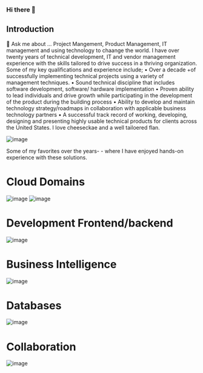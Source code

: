 ### Hi there 👋

## Introduction

💬 Ask me about ...
Project Mangement, Product Management, IT management and using technology to chaange the world. 
I have over twenty years of technical development, IT and vendor management experience with the skills tailored to drive success in a thriving organization. Some of my key qualifications and experience include;
• Over a decade +of successfully implementing technical projects using a variety of management techniques.
• Sound technical discipline that includes software development, software/ hardware implementation 
• Proven ability to lead individuals and drive growth while participating in the development of the product during the building process
• Ability to develop and maintain technology strategy/roadmaps in collaboration with applicable business technology partners
• A successful track record of working, developing, designing and presenting highly usable technical products for clients across the United States.
I love cheeseckae and a well tailoered flan. 


![image](https://github.com/Blass2000/Blass2000/assets/89789502/c915656d-ddb5-401b-b4b9-a84c9161c231)

<!--
**Blass2000/Blass2000** is a ✨ _special_ ✨ repository because its `README.md` (this file) appears on your GitHub profile.


Here are some ideas to get you started:

- 🔭 I’m currently working on ...
- 🌱 I’m currently learning ...
- 👯 I’m looking to collaborate on ...
- 🤔 I’m looking for help with ...

- 📫 How to reach me: ...
- 😄 Pronouns: ...
- ⚡ Fun fact: ...
-->

Some of my favorites over the years- - where I have enjoyed hands-on experience with these solutions. 

# Cloud Domains
![image](https://github.com/Blass2000/Blass2000/assets/89789502/b6497c89-c7e8-4c3a-8ee4-7300eeaa03d3)
![image](https://github.com/Blass2000/Blass2000/assets/89789502/041505d9-916a-4c5e-9650-7ff80614ef69)


# Development Frontend/backend

![image](https://github.com/Blass2000/Blass2000/assets/89789502/22a0075b-ca63-4e9d-b5c2-1f47acbb425b)


# Business Intelligence 
![image](https://github.com/Blass2000/Blass2000/assets/89789502/65c678e9-96ea-4f84-8d0d-833836acbcd3)

# Databases

![image](https://github.com/Blass2000/Blass2000/assets/89789502/24ec2d0c-a12a-4f43-8024-aff90016c083)

# Collaboration 
![image](https://github.com/Blass2000/Blass2000/assets/89789502/2194b92b-0838-4517-9f77-7bb9a34b603c)

